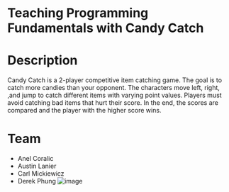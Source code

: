 # Teaching Programming Fundamentals with Candy Catch

# Description 
Candy Catch is a 2-player competitive item catching game. The goal is to catch more candies than your opponent. The characters move left, right, ,and jump to catch different items with varying point values. Players must avoid catching bad items that hurt their score. In the end, the scores are compared and the player with the higher score wins.

# Team
- Anel Coralic
- Austin Lanier 
- Carl Mickiewicz
- Derek Phung
![image](https://user-images.githubusercontent.com/79066007/116934103-7f5bd880-ac32-11eb-8bfb-fc42d3e68ebb.png)


